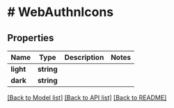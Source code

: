 # # WebAuthnIcons

## Properties

Name | Type | Description | Notes
------------ | ------------- | ------------- | -------------
**light** | **string** |  |
**dark** | **string** |  |

[[Back to Model list]](../../README.md#models) [[Back to API list]](../../README.md#endpoints) [[Back to README]](../../README.md)
